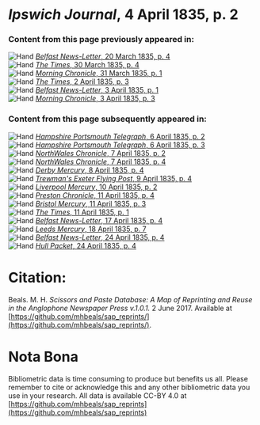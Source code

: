 # *Ipswich Journal*, 4 April 1835, p. 2  
  
### Content from this page previously appeared in:  
![Hand](http://scissorsandpaste.net/wp-content/uploads/2017/06/smallhandpointer.png) [*Belfast News-Letter*, 20 March 1835, p. 4](https://mhbeals.github.io/sap_html/Belfast-News-Letter/Belfast-News-Letter-20-March-1835-p-4)  
![Hand](http://scissorsandpaste.net/wp-content/uploads/2017/06/smallhandpointer.png) [*The Times*, 30 March 1835, p. 4](https://mhbeals.github.io/sap_html/The-Times/The-Times-30-March-1835-p-4)  
![Hand](http://scissorsandpaste.net/wp-content/uploads/2017/06/smallhandpointer.png) [*Morning Chronicle*, 31 March 1835, p. 1](https://mhbeals.github.io/sap_html/Morning-Chronicle/Morning-Chronicle-31-March-1835-p-1)  
![Hand](http://scissorsandpaste.net/wp-content/uploads/2017/06/smallhandpointer.png) [*The Times*, 2 April 1835, p. 3](https://mhbeals.github.io/sap_html/The-Times/The-Times-2-April-1835-p-3)  
![Hand](http://scissorsandpaste.net/wp-content/uploads/2017/06/smallhandpointer.png) [*Belfast News-Letter*, 3 April 1835, p. 1](https://mhbeals.github.io/sap_html/Belfast-News-Letter/Belfast-News-Letter-3-April-1835-p-1)  
![Hand](http://scissorsandpaste.net/wp-content/uploads/2017/06/smallhandpointer.png) [*Morning Chronicle*, 3 April 1835, p. 3](https://mhbeals.github.io/sap_html/Morning-Chronicle/Morning-Chronicle-3-April-1835-p-3)  
  
### Content from this page subsequently appeared in:  
![Hand](http://scissorsandpaste.net/wp-content/uploads/2017/06/smallhandpointer.png) [*Hampshire Portsmouth Telegraph*, 6 April 1835, p. 2](https://mhbeals.github.io/sap_html/Hampshire-Portsmouth-Telegraph/Hampshire-Portsmouth-Telegraph-6-April-1835-p-2)  
![Hand](http://scissorsandpaste.net/wp-content/uploads/2017/06/smallhandpointer.png) [*Hampshire Portsmouth Telegraph*, 6 April 1835, p. 3](https://mhbeals.github.io/sap_html/Hampshire-Portsmouth-Telegraph/Hampshire-Portsmouth-Telegraph-6-April-1835-p-3)  
![Hand](http://scissorsandpaste.net/wp-content/uploads/2017/06/smallhandpointer.png) [*NorthWales Chronicle*, 7 April 1835, p. 2](https://mhbeals.github.io/sap_html/NorthWales-Chronicle/NorthWales-Chronicle-7-April-1835-p-2)  
![Hand](http://scissorsandpaste.net/wp-content/uploads/2017/06/smallhandpointer.png) [*NorthWales Chronicle*, 7 April 1835, p. 4](https://mhbeals.github.io/sap_html/NorthWales-Chronicle/NorthWales-Chronicle-7-April-1835-p-4)  
![Hand](http://scissorsandpaste.net/wp-content/uploads/2017/06/smallhandpointer.png) [*Derby Mercury*, 8 April 1835, p. 4](https://mhbeals.github.io/sap_html/Derby-Mercury/Derby-Mercury-8-April-1835-p-4)  
![Hand](http://scissorsandpaste.net/wp-content/uploads/2017/06/smallhandpointer.png) [*Trewman's Exeter Flying Post*, 9 April 1835, p. 4](https://mhbeals.github.io/sap_html/Trewman's-Exeter-Flying-Post/Trewman's-Exeter-Flying-Post-9-April-1835-p-4)  
![Hand](http://scissorsandpaste.net/wp-content/uploads/2017/06/smallhandpointer.png) [*Liverpool Mercury*, 10 April 1835, p. 2](https://mhbeals.github.io/sap_html/Liverpool-Mercury/Liverpool-Mercury-10-April-1835-p-2)  
![Hand](http://scissorsandpaste.net/wp-content/uploads/2017/06/smallhandpointer.png) [*Preston Chronicle*, 11 April 1835, p. 4](https://mhbeals.github.io/sap_html/Preston-Chronicle/Preston-Chronicle-11-April-1835-p-4)  
![Hand](http://scissorsandpaste.net/wp-content/uploads/2017/06/smallhandpointer.png) [*Bristol Mercury*, 11 April 1835, p. 3](https://mhbeals.github.io/sap_html/Bristol-Mercury/Bristol-Mercury-11-April-1835-p-3)  
![Hand](http://scissorsandpaste.net/wp-content/uploads/2017/06/smallhandpointer.png) [*The Times*, 11 April 1835, p. 1](https://mhbeals.github.io/sap_html/The-Times/The-Times-11-April-1835-p-1)  
![Hand](http://scissorsandpaste.net/wp-content/uploads/2017/06/smallhandpointer.png) [*Belfast News-Letter*, 17 April 1835, p. 4](https://mhbeals.github.io/sap_html/Belfast-News-Letter/Belfast-News-Letter-17-April-1835-p-4)  
![Hand](http://scissorsandpaste.net/wp-content/uploads/2017/06/smallhandpointer.png) [*Leeds Mercury*, 18 April 1835, p. 7](https://mhbeals.github.io/sap_html/Leeds-Mercury/Leeds-Mercury-18-April-1835-p-7)  
![Hand](http://scissorsandpaste.net/wp-content/uploads/2017/06/smallhandpointer.png) [*Belfast News-Letter*, 24 April 1835, p. 4](https://mhbeals.github.io/sap_html/Belfast-News-Letter/Belfast-News-Letter-24-April-1835-p-4)  
![Hand](http://scissorsandpaste.net/wp-content/uploads/2017/06/smallhandpointer.png) [*Hull Packet*, 24 April 1835, p. 4](https://mhbeals.github.io/sap_html/Hull-Packet/Hull-Packet-24-April-1835-p-4)  


# Citation: 

Beals. M. H. *Scissors and Paste Database: A Map of Reprinting and Reuse in the Anglophone Newspaper Press v.1.0.1.* 2 June 2017. Available at [https://github.com/mhbeals/sap_reprints/](https://github.com/mhbeals/sap_reprints/). 

# Nota Bona

Bibliometric data is time consuming to produce but benefits us all. Please remember to cite or acknowledge this and any other bibliometric data you use in your research. All data is available CC-BY 4.0 at [https://github.com/mhbeals/sap_reprints](https://github.com/mhbeals/sap_reprints)
